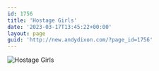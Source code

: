 ```yaml
---
id: 1756
title: 'Hostage Girls'
date: '2023-03-17T13:45:22+00:00'
layout: page
guid: 'http://new.andydixon.com/?page_id=1756'
---
```


![Hostage Girls](https://i0.wp.com/assets.g8x2.ldn.idrivee2-23.com/posters/Hostage%20Girls%2001.jpg?w=1200&ssl=1 "Hostage Girls")